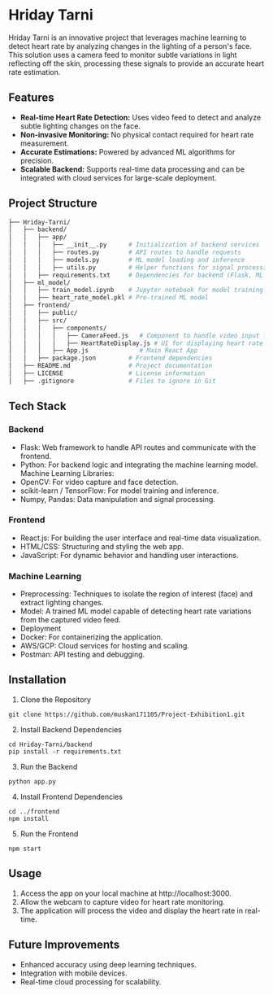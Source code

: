 # Hriday Tarni

Hriday Tarni is an innovative project that leverages machine learning to detect heart rate by analyzing changes in the lighting of a person's face. This solution uses a camera feed to monitor subtle variations in light reflecting off the skin, processing these signals to provide an accurate heart rate estimation.

## Features
- **Real-time Heart Rate Detection:** Uses video feed to detect and analyze subtle lighting changes on the face.
- **Non-invasive Monitoring:** No physical contact required for heart rate measurement.
- **Accurate Estimations:** Powered by advanced ML algorithms for precision.
- **Scalable Backend:** Supports real-time data processing and can be integrated with cloud services for large-scale deployment.

## Project Structure

```bash
├── Hriday-Tarni/
│   ├── backend/
│   │   ├── app/
│   │   │   ├── __init__.py      # Initialization of backend services
│   │   │   ├── routes.py        # API routes to handle requests
│   │   │   ├── models.py        # ML model loading and inference
│   │   │   ├── utils.py         # Helper functions for signal processing
│   │   ├── requirements.txt     # Dependencies for backend (Flask, ML libraries)
│   ├── ml_model/
│   │   ├── train_model.ipynb    # Jupyter notebook for model training
│   │   ├── heart_rate_model.pkl # Pre-trained ML model
│   ├── frontend/
│   │   ├── public/
│   │   ├── src/
│   │   │   ├── components/
│   │   │   │   ├── CameraFeed.js   # Component to handle video input from webcam
│   │   │   │   ├── HeartRateDisplay.js # UI for displaying heart rate
│   │   │   ├── App.js              # Main React App
│   │   ├── package.json         # Frontend dependencies
│   ├── README.md                # Project documentation
│   ├── LICENSE                  # License information
│   ├── .gitignore               # Files to ignore in Git
```

## Tech Stack

### Backend
- Flask: Web framework to handle API routes and communicate with the frontend.
- Python: For backend logic and integrating the machine learning model.
Machine Learning Libraries:
- OpenCV: For video capture and face detection.
- scikit-learn / TensorFlow: For model training and inference.
- Numpy, Pandas: Data manipulation and signal processing.

### Frontend
- React.js: For building the user interface and real-time data visualization.
- HTML/CSS: Structuring and styling the web app.
- JavaScript: For dynamic behavior and handling user interactions.

### Machine Learning
- Preprocessing: Techniques to isolate the region of interest (face) and extract lighting changes.
- Model: A trained ML model capable of detecting heart rate variations from the captured video feed.
- Deployment
- Docker: For containerizing the application.
- AWS/GCP: Cloud services for hosting and scaling.
- Postman: API testing and debugging.

## Installation
1. Clone the Repository
```
git clone https://github.com/muskan171105/Project-Exhibition1.git
```
2. Install Backend Dependencies
```
cd Hriday-Tarni/backend
pip install -r requirements.txt
```
3. Run the Backend
```
python app.py
```
4. Install Frontend Dependencies
```
cd ../frontend
npm install
```
5. Run the Frontend
```
npm start
```

## Usage

1. Access the app on your local machine at http://localhost:3000.
2. Allow the webcam to capture video for heart rate monitoring.
3. The application will process the video and display the heart rate in real-time.

## Future Improvements
- Enhanced accuracy using deep learning techniques.
- Integration with mobile devices.
- Real-time cloud processing for scalability.
